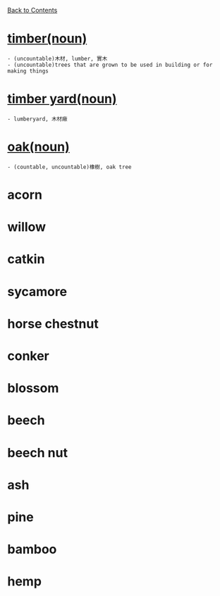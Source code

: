 ﻿[Back to Contents](../../README.md)

# [timber(noun)](https://www.oxfordlearnersdictionaries.com/definition/english/timber)
    - (uncountable)木材, lumber, 實木
    - (uncountable)trees that are grown to be used in building or for making things

# [timber yard(noun)](https://www.oxfordlearnersdictionaries.com/definition/english/timber-yard)
    - lumberyard, 木材廠

# [oak(noun)](https://www.oxfordlearnersdictionaries.com/definition/english/oak)
    - (countable, uncountable)橡樹, oak tree

# acorn

# willow
# catkin

# sycamore

# horse chestnut
# conker
# blossom

# beech
# beech nut

# ash

# pine
# bamboo
# hemp
